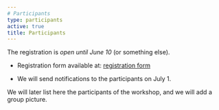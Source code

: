 ```yaml
---
# Participants
type: participants
active: true
title: Participants
---
```


<i class="fa-solid fa-people-group"></i> The registration is *open until June 10* (or something else).

* Registration form available at: [registration form](https://docs.google.com/forms/d/1MVta3FRuSpf_xoqV0FXKX6AoWUxuAmdQqExH9sfkNHI/edit?usp=sharing)

* We will send notifications to the participants on July 1.

We will later list here the participants of the workshop, and we will add a group picture.